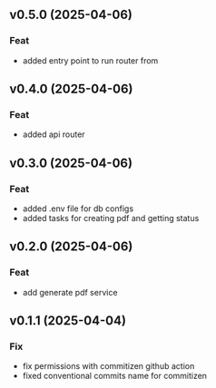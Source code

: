 ## v0.5.0 (2025-04-06)

### Feat

- added entry point to run router from

## v0.4.0 (2025-04-06)

### Feat

- added api router

## v0.3.0 (2025-04-06)

### Feat

- added .env file for db configs
- added tasks for creating pdf and getting status

## v0.2.0 (2025-04-06)

### Feat

- add generate pdf service

## v0.1.1 (2025-04-04)

### Fix

- fix permissions with commitizen github action
- fixed conventional commits name for commitizen
